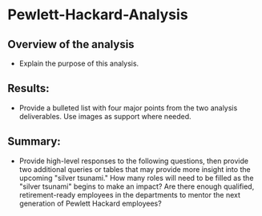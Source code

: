 # Pewlett-Hackard-Analysis
## Overview of the analysis
* Explain the purpose of this analysis.
## Results: 
* Provide a bulleted list with four major points from the two analysis deliverables. Use images as support where needed.
## Summary: 
* Provide high-level responses to the following questions, then provide two additional queries or tables that may provide more insight into the upcoming "silver tsunami."
How many roles will need to be filled as the "silver tsunami" begins to make an impact?
Are there enough qualified, retirement-ready employees in the departments to mentor the next generation of Pewlett Hackard employees?
